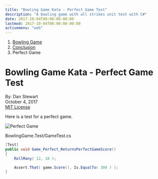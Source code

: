 ```yaml
---
title: "Bowling Game Kata - Perfect Game Test"
description: "A bowling game with all strikes unit test with C#"
date: 2017-10-04T00:00:00-00:00
lastmod: 2017-10-04T00:00:00-00:00
activemenu: "web"
---
```


<nav aria-label="breadcrumb">
  <ol class="breadcrumb">
    <li class="breadcrumb-item"><a href="/post/bowlinggame">Bowling Game</a></li>
    <li class="breadcrumb-item"><a href="/post/bowlinggame-conclusion">Conclusion</a></li>
    <li class="breadcrumb-item">Perfect Game</li>
  </ol>
</nav>

# Bowling Game Kata - Perfect Game Test

By: Dan Stewart\
October 4, 2017\
[MIT License](https://mit-license.org)

Here is a test for a perfect game.

![Perfect Game](/images/kata/bowlinggame/perfect.gif)

BowlingGame.Test/GameTest.cs

```csharp
[Test]
public void Game_Perfect_ReturnsPerfectGameScore()
{
    RollMany( 12, 10 );

    Assert.That( game.Score(), Is.EqualTo( 300 ) );
}
```